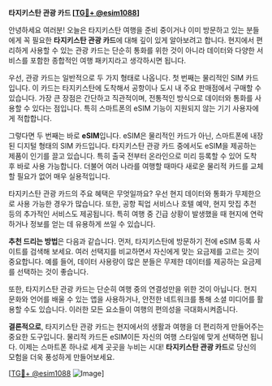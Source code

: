 **타지키스탄 관광 카드 [[TG💪+ @esim1088](https://t.me/s/esim1088)]**

안녕하세요 여러분! 오늘은 타지키스탄 여행을 준비 중이거나 이미 방문하고 있는 분들에게 꼭 필요한 **타지키스탄 관광 카드**에 대해 깊이 있게 알아보려고 합니다. 현지에서 편리하게 사용할 수 있는 관광 카드는 단순히 통화를 위한 것이 아니라 데이터와 다양한 서비스를 포함한 종합적인 여행 패키지라고 생각하시면 됩니다.

우선, 관광 카드는 일반적으로 두 가지 형태로 나옵니다. 첫 번째는 물리적인 SIM 카드입니다. 이 카드는 타지키스탄에 도착해서 공항이나 도시 내 주요 판매점에서 구매할 수 있습니다. 가장 큰 장점은 간단하고 직관적이며, 전통적인 방식으로 데이터와 통화를 사용할 수 있다는 점입니다. 특히 스마트폰의 eSIM 기능이 지원되지 않는 기기 사용자에게 적합합니다.

그렇다면 두 번째는 바로 **eSIM**입니다. eSIM은 물리적인 카드가 아닌, 스마트폰에 내장된 디지털 형태의 SIM 카드입니다. 타지키스탄 관광 카드 중에서도 eSIM을 제공하는 제품이 인기를 끌고 있습니다. 특히 출국 전부터 온라인으로 미리 등록할 수 있어 도착 후 바로 사용 가능합니다. 더불어 여러 나라를 여행할 때마다 새로운 물리적 카드를 교체할 필요가 없어 매우 실용적입니다.

타지키스탄 관광 카드의 주요 혜택은 무엇일까요? 우선 현지 데이터와 통화가 무제한으로 사용 가능한 경우가 많습니다. 또한, 공항 픽업 서비스나 호텔 예약, 현지 맛집 추천 등의 추가적인 서비스도 제공됩니다. 특히 여행 중 긴급 상황이 발생했을 때 현지에 연락하거나 정보를 얻는 데 유용하게 쓰일 수 있습니다.

**추천 드리는 방법**은 다음과 같습니다. 먼저, 타지키스탄에 방문하기 전에 eSIM 등록 사이트를 검색해 보세요. 여러 선택지를 비교하면서 자신에게 맞는 요금제를 고르는 것이 중요합니다. 예를 들어, 데이터 사용량이 많은 분들은 무제한 데이터를 제공하는 요금제를 선택하는 것이 좋습니다.

또한, 타지키스탄 관광 카드는 단순히 여행 중의 연결성만을 위한 것이 아닙니다. 현지 문화와 언어를 배울 수 있는 앱을 사용하거나, 안전한 네트워크를 통해 소셜 미디어를 활용할 수도 있습니다. 이러한 모든 요소들이 여행의 편의성을 극대화시켜줍니다.

**결론적으로**, 타지키스탄 관광 카드는 현지에서의 생활과 여행을 더 편리하게 만들어주는 중요한 도구입니다. 물리적 카드든 eSIM이든 자신의 여행 스타일에 맞게 선택하면 됩니다. 이제는 스마트폰 하나로 세계 곳곳을 누비는 시대! **타지키스탄 관광 카드**로 당신의 모험을 더욱 풍성하게 만들어보세요.

[[TG💪+ @esim1088](https://t.me/s/esim1088) ![Image](https://i.postimg.cc/Y0z9fWf4/image.png)]